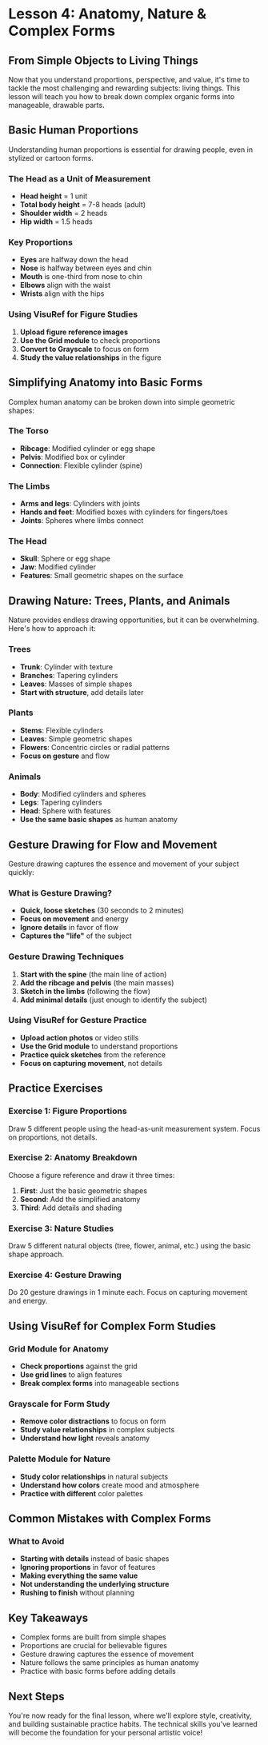 # Lesson 4: Anatomy, Nature & Complex Forms

## From Simple Objects to Living Things

Now that you understand proportions, perspective, and value, it's time to tackle the most challenging and rewarding subjects: living things. This lesson will teach you how to break down complex organic forms into manageable, drawable parts.

## Basic Human Proportions

Understanding human proportions is essential for drawing people, even in stylized or cartoon forms.

### The Head as a Unit of Measurement
- **Head height** = 1 unit
- **Total body height** = 7-8 heads (adult)
- **Shoulder width** = 2 heads
- **Hip width** = 1.5 heads

### Key Proportions
- **Eyes** are halfway down the head
- **Nose** is halfway between eyes and chin
- **Mouth** is one-third from nose to chin
- **Elbows** align with the waist
- **Wrists** align with the hips

### Using VisuRef for Figure Studies
1. **Upload figure reference images**
2. **Use the Grid module** to check proportions
3. **Convert to Grayscale** to focus on form
4. **Study the value relationships** in the figure

## Simplifying Anatomy into Basic Forms

Complex human anatomy can be broken down into simple geometric shapes:

### The Torso
- **Ribcage**: Modified cylinder or egg shape
- **Pelvis**: Modified box or cylinder
- **Connection**: Flexible cylinder (spine)

### The Limbs
- **Arms and legs**: Cylinders with joints
- **Hands and feet**: Modified boxes with cylinders for fingers/toes
- **Joints**: Spheres where limbs connect

### The Head
- **Skull**: Sphere or egg shape
- **Jaw**: Modified cylinder
- **Features**: Small geometric shapes on the surface

## Drawing Nature: Trees, Plants, and Animals

Nature provides endless drawing opportunities, but it can be overwhelming. Here's how to approach it:

### Trees
- **Trunk**: Cylinder with texture
- **Branches**: Tapering cylinders
- **Leaves**: Masses of simple shapes
- **Start with structure**, add details later

### Plants
- **Stems**: Flexible cylinders
- **Leaves**: Simple geometric shapes
- **Flowers**: Concentric circles or radial patterns
- **Focus on gesture** and flow

### Animals
- **Body**: Modified cylinders and spheres
- **Legs**: Tapering cylinders
- **Head**: Sphere with features
- **Use the same basic shapes** as human anatomy

## Gesture Drawing for Flow and Movement

Gesture drawing captures the essence and movement of your subject quickly:

### What is Gesture Drawing?
- **Quick, loose sketches** (30 seconds to 2 minutes)
- **Focus on movement** and energy
- **Ignore details** in favor of flow
- **Captures the "life"** of the subject

### Gesture Drawing Techniques
1. **Start with the spine** (the main line of action)
2. **Add the ribcage and pelvis** (the main masses)
3. **Sketch in the limbs** (following the flow)
4. **Add minimal details** (just enough to identify the subject)

### Using VisuRef for Gesture Practice
- **Upload action photos** or video stills
- **Use the Grid module** to understand proportions
- **Practice quick sketches** from the reference
- **Focus on capturing movement**, not details

## Practice Exercises

### Exercise 1: Figure Proportions
Draw 5 different people using the head-as-unit measurement system. Focus on proportions, not details.

### Exercise 2: Anatomy Breakdown
Choose a figure reference and draw it three times:
1. **First**: Just the basic geometric shapes
2. **Second**: Add the simplified anatomy
3. **Third**: Add details and shading

### Exercise 3: Nature Studies
Draw 5 different natural objects (tree, flower, animal, etc.) using the basic shape approach.

### Exercise 4: Gesture Drawing
Do 20 gesture drawings in 1 minute each. Focus on capturing movement and energy.

## Using VisuRef for Complex Form Studies

### Grid Module for Anatomy
- **Check proportions** against the grid
- **Use grid lines** to align features
- **Break complex forms** into manageable sections

### Grayscale for Form Study
- **Remove color distractions** to focus on form
- **Study value relationships** in complex subjects
- **Understand how light** reveals anatomy

### Palette Module for Nature
- **Study color relationships** in natural subjects
- **Understand how colors** create mood and atmosphere
- **Practice with different** color palettes

## Common Mistakes with Complex Forms

### What to Avoid
- **Starting with details** instead of basic shapes
- **Ignoring proportions** in favor of features
- **Making everything the same value**
- **Not understanding the underlying structure**
- **Rushing to finish** without planning

## Key Takeaways

- Complex forms are built from simple shapes
- Proportions are crucial for believable figures
- Gesture drawing captures the essence of movement
- Nature follows the same principles as human anatomy
- Practice with basic forms before adding details

## Next Steps

You're now ready for the final lesson, where we'll explore style, creativity, and building sustainable practice habits. The technical skills you've learned will become the foundation for your personal artistic voice!
